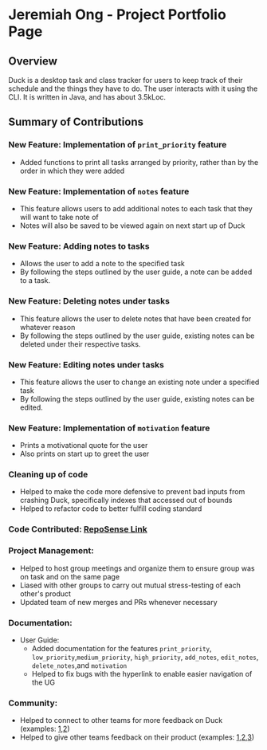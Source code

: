 # Jeremiah Ong - Project Portfolio Page

## Overview
Duck is a desktop task and class tracker for users to keep track of their schedule and the things they have to do. The user interacts with it using the CLI. It is written in Java, and has about 3.5kLoc.

## Summary of Contributions

### New Feature: Implementation of ```print_priority``` feature

- Added functions to print all tasks arranged by priority, rather than by the order in which they were added

### New Feature: Implementation of ```notes``` feature

- This feature allows users to add additional notes to each task that they will want to take note of
- Notes will also be saved to be viewed again on next start up of Duck

### New Feature: Adding notes to tasks

- Allows the user to add a note to the specified task
- By following the steps outlined by the user guide, a note can be added to a task.

### New Feature: Deleting notes under tasks

- This feature allows the user to delete notes that have been created for whatever reason  
- By following the steps outlined by the user guide, existing notes can be deleted under their respective tasks.

### New Feature: Editing notes under tasks

- This feature allows the user to change an existing note under a specified task  
- By following the steps outlined by the user guide, existing notes can be edited.

### New Feature: Implementation of ```motivation``` feature
- Prints a motivational quote for the user
- Also prints on start up to greet the user

### Cleaning up of code

- Helped to make the code more defensive to prevent bad inputs from crashing Duck, specifically indexes that accessed out of bounds
- Helped to refactor code to better fulfill coding standard

### Code Contributed: [RepoSense Link](https://nus-cs2113-ay2223s2.github.io/tp-dashboard/?search=miahjerry&breakdown=true&sort=groupTitle%20dsc&sortWithin=title&since=2023-02-17&timeframe=commit&mergegroup=&groupSelect=groupByRepos&checkedFileTypes=docs~functional-code~test-code~other)

### Project Management:

- Helped to host group meetings and organize them to ensure group was on task and on the same page
- Liased with other groups to carry out mutual stress-testing of each other's product 
- Updated team of new merges and PRs whenever necessary

### Documentation:
- User Guide:
    - Added documentation for the features ```print_priority```, ```low_priority```,```medium_priority```, ```high_priority```, ```add_notes```, ```edit_notes```, ```delete_notes```,and ```motivation```
    - Helped to fix bugs with the hyperlink to enable easier navigation of the UG

### Community:
- Helped to connect to other teams for more feedback on Duck (examples: [1](https://ginger-vicuna-3c7.notion.site/Duck-jar-62da4045517945f880b94392f6c0478e),[2](https://docs.google.com/document/d/1Um9IQ-UzBePFyVlHz3TH4wGpermMRMWOpBLmJe6c0IM/edit?usp=sharing))
- Helped to give other teams feedback on their product (examples: [1](https://docs.google.com/document/d/1UVnMxMm19w6zJRVTrtQq-U1MtQGjcguNfLYa4f1Uh28/edit?usp=sharing),[2](https://docs.google.com/document/d/1JXlZDlqaf9X08aNsDAeK3y8I08eVEqsbz_Pqo6yOFTo/edit?usp=sharing),[3](https://github.com/miahjerry/ped/issues/4))